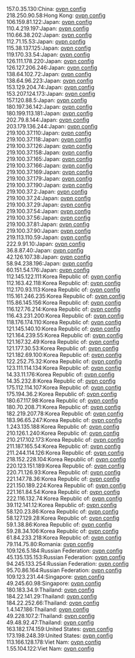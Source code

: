 157.0.35.130:China: [ovpn config](vpn/157_0_35_130.ovpn)  
218.250.90.58:Hong Kong: [ovpn config](vpn/218_250_90_58.ovpn)  
106.159.81.122:Japan: [ovpn config](vpn/106_159_81_122.ovpn)  
110.4.219.197:Japan: [ovpn config](vpn/110_4_219_197.ovpn)  
110.66.38.202:Japan: [ovpn config](vpn/110_66_38_202.ovpn)  
112.71.15.53:Japan: [ovpn config](vpn/112_71_15_53.ovpn)  
115.38.137.125:Japan: [ovpn config](vpn/115_38_137_125.ovpn)  
119.170.33.54:Japan: [ovpn config](vpn/119_170_33_54.ovpn)  
126.111.178.220:Japan: [ovpn config](vpn/126_111_178_220.ovpn)  
126.127.206.246:Japan: [ovpn config](vpn/126_127_206_246.ovpn)  
138.64.102.72:Japan: [ovpn config](vpn/138_64_102_72.ovpn)  
138.64.96.223:Japan: [ovpn config](vpn/138_64_96_223.ovpn)  
153.129.204.74:Japan: [ovpn config](vpn/153_129_204_74.ovpn)  
153.207.124.173:Japan: [ovpn config](vpn/153_207_124_173.ovpn)  
157.120.88.5:Japan: [ovpn config](vpn/157_120_88_5.ovpn)  
180.197.36.142:Japan: [ovpn config](vpn/180_197_36_142.ovpn)  
180.199.113.181:Japan: [ovpn config](vpn/180_199_113_181.ovpn)  
202.79.8.144:Japan: [ovpn config](vpn/202_79_8_144.ovpn)  
203.179.136.244:Japan: [ovpn config](vpn/203_179_136_244.ovpn)  
219.100.37.110:Japan: [ovpn config](vpn/219_100_37_110.ovpn)  
219.100.37.118:Japan: [ovpn config](vpn/219_100_37_118.ovpn)  
219.100.37.126:Japan: [ovpn config](vpn/219_100_37_126.ovpn)  
219.100.37.158:Japan: [ovpn config](vpn/219_100_37_158.ovpn)  
219.100.37.165:Japan: [ovpn config](vpn/219_100_37_165.ovpn)  
219.100.37.166:Japan: [ovpn config](vpn/219_100_37_166.ovpn)  
219.100.37.169:Japan: [ovpn config](vpn/219_100_37_169.ovpn)  
219.100.37.179:Japan: [ovpn config](vpn/219_100_37_179.ovpn)  
219.100.37.190:Japan: [ovpn config](vpn/219_100_37_190.ovpn)  
219.100.37.2:Japan: [ovpn config](vpn/219_100_37_2.ovpn)  
219.100.37.24:Japan: [ovpn config](vpn/219_100_37_24.ovpn)  
219.100.37.29:Japan: [ovpn config](vpn/219_100_37_29.ovpn)  
219.100.37.54:Japan: [ovpn config](vpn/219_100_37_54.ovpn)  
219.100.37.56:Japan: [ovpn config](vpn/219_100_37_56.ovpn)  
219.100.37.81:Japan: [ovpn config](vpn/219_100_37_81.ovpn)  
219.100.37.90:Japan: [ovpn config](vpn/219_100_37_90.ovpn)  
219.113.110.59:Japan: [ovpn config](vpn/219_113_110_59.ovpn)  
222.9.91.10:Japan: [ovpn config](vpn/222_9_91_10.ovpn)  
36.8.87.40:Japan: [ovpn config](vpn/36_8_87_40.ovpn)  
42.126.107.38:Japan: [ovpn config](vpn/42_126_107_38.ovpn)  
58.94.238.196:Japan: [ovpn config](vpn/58_94_238_196.ovpn)  
60.151.54.176:Japan: [ovpn config](vpn/60_151_54_176.ovpn)  
112.145.122.111:Korea Republic of: [ovpn config](vpn/112_145_122_111.ovpn)  
112.163.42.118:Korea Republic of: [ovpn config](vpn/112_163_42_118.ovpn)  
112.170.93.113:Korea Republic of: [ovpn config](vpn/112_170_93_113.ovpn)  
115.161.246.235:Korea Republic of: [ovpn config](vpn/115_161_246_235.ovpn)  
115.86.145.156:Korea Republic of: [ovpn config](vpn/115_86_145_156.ovpn)  
116.127.76.214:Korea Republic of: [ovpn config](vpn/116_127_76_214.ovpn)  
116.43.231.200:Korea Republic of: [ovpn config](vpn/116_43_231_200.ovpn)  
118.176.174.110:Korea Republic of: [ovpn config](vpn/118_176_174_110.ovpn)  
121.145.140.10:Korea Republic of: [ovpn config](vpn/121_145_140_10.ovpn)  
121.164.239.55:Korea Republic of: [ovpn config](vpn/121_164_239_55.ovpn)  
121.167.32.49:Korea Republic of: [ovpn config](vpn/121_167_32_49.ovpn)  
121.177.30.53:Korea Republic of: [ovpn config](vpn/121_177_30_53.ovpn)  
121.182.69.100:Korea Republic of: [ovpn config](vpn/121_182_69_100.ovpn)  
122.252.75.32:Korea Republic of: [ovpn config](vpn/122_252_75_32.ovpn)  
123.111.114.134:Korea Republic of: [ovpn config](vpn/123_111_114_134.ovpn)  
14.33.11.176:Korea Republic of: [ovpn config](vpn/14_33_11_176.ovpn)  
14.35.232.8:Korea Republic of: [ovpn config](vpn/14_35_232_8.ovpn)  
175.112.114.107:Korea Republic of: [ovpn config](vpn/175_112_114_107.ovpn)  
175.194.36.2:Korea Republic of: [ovpn config](vpn/175_194_36_2.ovpn)  
180.67.117.98:Korea Republic of: [ovpn config](vpn/180_67_117_98.ovpn)  
180.70.208.71:Korea Republic of: [ovpn config](vpn/180_70_208_71.ovpn)  
182.219.207.78:Korea Republic of: [ovpn config](vpn/182_219_207_78.ovpn)  
183.96.65.247:Korea Republic of: [ovpn config](vpn/183_96_65_247.ovpn)  
1.243.135.188:Korea Republic of: [ovpn config](vpn/1_243_135_188.ovpn)  
210.126.1.240:Korea Republic of: [ovpn config](vpn/210_126_1_240.ovpn)  
210.217.102.173:Korea Republic of: [ovpn config](vpn/210_217_102_173.ovpn)  
211.187.165.54:Korea Republic of: [ovpn config](vpn/211_187_165_54.ovpn)  
211.244.114.126:Korea Republic of: [ovpn config](vpn/211_244_114_126.ovpn)  
218.152.228.104:Korea Republic of: [ovpn config](vpn/218_152_228_104.ovpn)  
220.123.151.189:Korea Republic of: [ovpn config](vpn/220_123_151_189.ovpn)  
220.71.126.93:Korea Republic of: [ovpn config](vpn/220_71_126_93.ovpn)  
221.147.78.36:Korea Republic of: [ovpn config](vpn/221_147_78_36.ovpn)  
221.150.189.224:Korea Republic of: [ovpn config](vpn/221_150_189_224.ovpn)  
221.161.84.54:Korea Republic of: [ovpn config](vpn/221_161_84_54.ovpn)  
222.116.132.74:Korea Republic of: [ovpn config](vpn/222_116_132_74.ovpn)  
39.112.141.12:Korea Republic of: [ovpn config](vpn/39_112_141_12.ovpn)  
58.120.23.86:Korea Republic of: [ovpn config](vpn/58_120_23_86.ovpn)  
58.127.129.28:Korea Republic of: [ovpn config](vpn/58_127_129_28.ovpn)  
59.1.38.86:Korea Republic of: [ovpn config](vpn/59_1_38_86.ovpn)  
59.28.34.106:Korea Republic of: [ovpn config](vpn/59_28_34_106.ovpn)  
61.84.233.218:Korea Republic of: [ovpn config](vpn/61_84_233_218.ovpn)  
79.114.75.80:Romania: [ovpn config](vpn/79_114_75_80.ovpn)  
109.126.5.184:Russian Federation: [ovpn config](vpn/109_126_5_184.ovpn)  
45.135.135.153:Russian Federation: [ovpn config](vpn/45_135_135_153.ovpn)  
94.245.133.254:Russian Federation: [ovpn config](vpn/94_245_133_254.ovpn)  
95.70.86.164:Russian Federation: [ovpn config](vpn/95_70_86_164.ovpn)  
109.123.231.44:Singapore: [ovpn config](vpn/109_123_231_44.ovpn)  
49.245.60.98:Singapore: [ovpn config](vpn/49_245_60_98.ovpn)  
180.183.34.9:Thailand: [ovpn config](vpn/180_183_34_9.ovpn)  
184.22.141.29:Thailand: [ovpn config](vpn/184_22_141_29.ovpn)  
184.22.252.66:Thailand: [ovpn config](vpn/184_22_252_66.ovpn)  
1.4.147.186:Thailand: [ovpn config](vpn/1_4_147_186.ovpn)  
49.228.107.2:Thailand: [ovpn config](vpn/49_228_107_2.ovpn)  
49.48.92.47:Thailand: [ovpn config](vpn/49_48_92_47.ovpn)  
163.182.174.159:United States: [ovpn config](vpn/163_182_174_159.ovpn)  
173.198.248.39:United States: [ovpn config](vpn/173_198_248_39.ovpn)  
113.166.128.178:Viet Nam: [ovpn config](vpn/113_166_128_178.ovpn)  
1.55.104.122:Viet Nam: [ovpn config](vpn/1_55_104_122.ovpn)  

